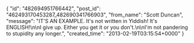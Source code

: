  {
   "id": "482694951766442",
   "post_id": "462493170453287_482690341766903",
   "from_name": "Scott Duncan",
   "message": "IT'S AN EXAMPLE. It's not written in Yiddish! It's ENGLISH!\n\nI give up. Either you get it or you don't.\n\nI'm not pandering to stupidity any longer.",
   "created_time": "2013-02-19T03:15:54+0000"
 }
